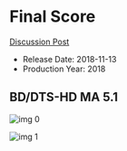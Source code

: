 # Final Score

[Discussion Post](https://www.avsforum.com/threads/bass-eq-for-filtered-movies.2995212/post-57071514)

* Release Date: 2018-11-13
* Production Year: 2018

## BD/DTS-HD MA 5.1

![img 0](https://i.imgur.com/LzEbAOR.jpg)

![img 1](https://i.imgur.com/nq9F4TA.jpg)

